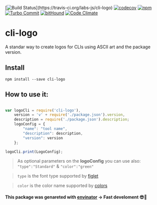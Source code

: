 [![Build Status](https://travis-ci.org/labs-js/cli-logo.svg?)](https://travis-ci.org/labs-js/cli-logo)
[![codecov](https://codecov.io/gh/labs-js/cli-logo/branch/master/graph/badge.svg)](https://codecov.io/gh/labs-js/cli-logo)
[![npm](https://img.shields.io/npm/v/cli-logo.svg?style=flat)](https://www.npmjs.com/package/cli-logo)
[![Turbo Commit](https://img.shields.io/badge/Turbo_Commit-on-3DD1F2.svg)](https://github.com/labs-js/turbo-git/blob/master/CONVENTION.md)
[![bitHound](https://www.bithound.io/github/labs-js/cli-logo/badges/score.svg)](https://www.bithound.io/github/labs-js/cli-logo)
[![Code Climate](https://codeclimate.com/github/labs-js/cli-logo/badges/gpa.svg)](https://codeclimate.com/github/labs-js/cli-logo)

# cli-logo

A standar way to create logos for CLIs using ASCII art and the package version.

## Install
```
npm install --save cli-logo
```


## How to use it:

```javascript

var logoCli = require('cli-logo'),
    version = 'v' + require('./package.json').version,
	description = require('./package.json').description;
    logoConfig = {
        "name": "tool name",
        "description": description,
        "version": version
    };

logoCli.print(LogoConfig);

```

> As optional parameters on the **logoConfig** you can use also: `"type":"Standard"` & `"color":"green"`

> `type` is the font type supported by [figlet](https://www.npmjs.com/package/figlet)

> `color` is the color name supported by [colors](https://www.npmjs.com/package/colors)


#### This package was genareted with [envinator](https://github.com/sfabrizio/envinator) -> Fast develoment 😎🙌

